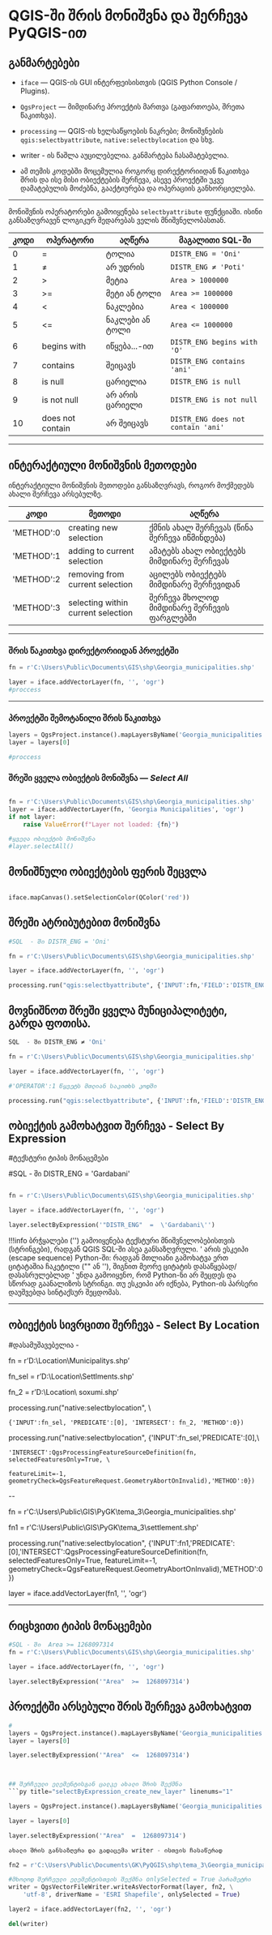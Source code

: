 # QGIS-ში შრის მონიშვნა და შერჩევა PyQGIS-ით


## განმარტებები

- `iface` — QGIS-ის GUI ინტერფეისისთვის (QGIS Python Console / Plugins).
- `QgsProject` — მიმდინარე პროექტის მართვა (გაფართოება, შრეთა წაკითხვა).
- `processing` — QGIS-ის ხელსაწყოების ნაკრები; მონიშვნების `qgis:selectbyattribute`, `native:selectbylocation` და სხვ.

- writer - ის წაშლა აუცილებელია. განმარტება ჩასამატებელია.
- ამ თემის კოდებში მოცემულია როგორც დირექტორიიდან წაკითხვა შრის და ისე მისი ობიექტების შერჩევა, ასევე პროექტში უკვე დამატებულის მოძებნა, გააქტიურება და ოპერაციის განხორციელება.

---



მონიშვნის ოპერატორები გამოიყენება `selectbyattribute` ფუნქციაში. ისინი განსაზღვრავენ ლოგიკურ შედარებას ველის მნიშვნელობასთან.

| კოდი | ოპერატორი | აღწერა | მაგალითი SQL-ში |
|------|-----------|--------|------------------|
| 0    | =         | ტოლია | `DISTR_ENG = 'Oni'` |
| 1    | ≠         | არ უდრის | `DISTR_ENG ≠ 'Poti'` |
| 2    | >         | მეტია | `Area > 1000000` |
| 3    | >=        | მეტი ან ტოლი | `Area >= 1000000` |
| 4    | <         | ნაკლებია | `Area < 1000000` |
| 5    | <=        | ნაკლები ან ტოლი | `Area <= 1000000` |
| 6    | begins with | იწყება...-ით | `DISTR_ENG begins with 'O'` |
| 7    | contains  | შეიცავს | `DISTR_ENG contains 'ani'` |
| 8    | is null   | ცარიელია | `DISTR_ENG is null` |
| 9    | is not null | არ არის ცარიელი | `DISTR_ENG is not null` |
| 10   | does not contain | არ შეიცავს | `DISTR_ENG does not contain 'ani'` |

---


## ინტერაქტიული მონიშვნის მეთოდები

ინტერაქტიული მონიშვნის მეთოდები განსაზღვრავს, როგორ მოქმედებს ახალი შერჩევა არსებულზე.

| კოდი | მეთოდი | აღწერა |
|------|--------|--------|
| 'METHOD':0    | creating new selection | ქმნის ახალ შერჩევას (წინა შერჩევა იწმინდება) |
| 'METHOD':1    | adding to current selection | ამატებს ახალ ობიექტებს მიმდინარე შერჩევას |
| 'METHOD':2    | removing from current selection | აცილებს ობიექტებს მიმდინარე შერჩევიდან |
| 'METHOD':3    | selecting within current selection | შერჩევა მხოლოდ მიმდინარე შერჩევის ფარგლებში |

---

### შრის წაკითხვა დირექტორიიდან პროექტში

```py title="Read_layer_from_directory_add_to_project" linenums="1"
fn = r'C:\Users\Public\Documents\GIS\shp\Georgia_municipalities.shp'

layer = iface.addVectorLayer(fn, '', 'ogr')
#proccess
```
---
### პროექტში შემოტანილი შრის წაკითხვა

```py title="Read_already_added_layer_directly_from_project" linenums="1"
layers = QgsProject.instance().mapLayersByName('Georgia_municipalities')
layer = layers[0]

#proccess
```

### შრეში ყველა ობიექტის მონიშვნა — *Select All*

```py title="select_all_features" linenums="1"

fn = r'C:\Users\Public\Documents\GIS\shp\Georgia_municipalities.shp'
layer = iface.addVectorLayer(fn, 'Georgia Municipalities', 'ogr')
if not layer:
    raise ValueError(f"Layer not loaded: {fn}")

#ყველა ობიექტის მონიშვნა
#layer.selectAll()
```

## მონიშნული ობიექტების ფერის შეცვლა <br>

```py title="change_selection_color" linenums="1"

iface.mapCanvas().setSelectionColor(QColor('red'))

```


## შრეში ატრიბუტებით მონიშვნა

```py title="select_object_with_selectbyattribute_tool" linenums="1"
#SQL  - ში DISTR_ENG = 'Oni'

fn = r'C:\Users\Public\Documents\GIS\shp\Georgia_municipalities.shp'

layer = iface.addVectorLayer(fn, '', 'ogr')

processing.run("qgis:selectbyattribute", {'INPUT':fn,'FIELD':'DISTR_ENG','OPERATOR':0,'VALUE':'Oni','METHOD':0})

```

## მოვნიშნოთ შრეში ყველა მუნიციპალიტეტი, გარდა ფოთისა.

```py title="select_object_with_selectbyattribute_tool" linenums="1"
SQL  - ში DISTR_ENG ≠ 'Oni'

fn = r'C:\Users\Public\Documents\GIS\shp\Georgia_municipalities.shp'

layer = iface.addVectorLayer(fn, '', 'ogr')

#'OPERATOR':1 წყვეტს მთლიან საკითხს კოდში

processing.run("qgis:selectbyattribute", {'INPUT':fn,'FIELD':'DISTR_ENG','OPERATOR':1,'VALUE':'Poti','METHOD':0})

```

## ობიექტის გამოხატვით შერჩევა - Select By Expression

#ტექსტური ტიპის მონაცემები

#SQL  - ში  DISTR_ENG  =  'Gardabani'

```py title="select_object_with_selectbyattribute_tool" linenums="1"

fn = r'C:\Users\Public\Documents\GIS\shp\Georgia_municipalities.shp'

layer = iface.addVectorLayer(fn, '', 'ogr')

layer.selectByExpression('"DISTR_ENG"  =  \'Gardabani\'')
```
!!!info
    ბრჭყალები ('') გამოიყენება ტექსტური მნიშვნელობებისთვის (სტრინგები), რადგან QGIS SQL-ში ასეა განსაზღვრული.
    \' არის ესკეიპი (escape sequence) Python-ში: რადგან მთლიანი გამოხატვა ერთ ციტატაშია ჩაკეტილი ("" ან ''), შიგნით მეორე ციტატის დასაწყებად/დასასრულებლად \' უნდა გამოიყენო, რომ Python-ნი არ შეცდეს და სწორად გაანალიზოს სტრინგი. თუ ესკეიპი არ იქნება, Python-ის პარსერი დაუშვებდა სინტაქსურ შეცდომას.



---
## ობიექტის სივრცითი შერჩევა - Select By Location
#დასამუშავებელია - 

fn = r’D:\Location\Municipalitys.shp’

fn_sel = r’D:\Location\Settlments.shp'

fn_2 = r’D:\Location\ soxumi.shp’

processing.run("native:selectbylocation", \

	{'INPUT':fn_sel, 'PREDICATE':[0], 'INTERSECT': fn_2, 'METHOD':0})

processing.run("native:selectbylocation", {'INPUT':fn_sel,'PREDICATE':[0],\

    'INTERSECT':QgsProcessingFeatureSourceDefinition(fn, selectedFeaturesOnly=True, \

	featureLimit=-1, geometryCheck=QgsFeatureRequest.GeometryAbortOnInvalid),'METHOD':0})





-- 

fn = r'C:\Users\Public\GIS\PyGK\tema_3\Georgia_municipalities.shp'

fn1 = r'C:\Users\Public\GIS\PyGK\tema_3\settlement.shp'



processing.run("native:selectbylocation", {'INPUT':fn1,'PREDICATE':[0],'INTERSECT':QgsProcessingFeatureSourceDefinition(fn, selectedFeaturesOnly=True, featureLimit=-1, geometryCheck=QgsFeatureRequest.GeometryAbortOnInvalid),'METHOD':0})





layer = iface.addVectorLayer(fn1, '', 'ogr')

---





## რიცხვითი ტიპის მონაცემები

```py title="select_object_selectByExpression" linenums="1"
#SQL - ში  Area >= 1268097314
fn = r'C:\Users\Public\Documents\GIS\shp\Georgia_municipalities.shp'

layer = iface.addVectorLayer(fn, '', 'ogr')

layer.selectByExpression('"Area"  >=  1268097314')

```
## პროექტში არსებული შრის შერჩევა გამოხატვით
```py title="select_object_selectByExpression" linenums="1"
#
layers = QgsProject.instance().mapLayersByName('Georgia_municipalities')
layer = layers[0]

layer.selectByExpression('"Area"  <=  1268097314')



## შერჩეული ელემენტისგან ცალკე ახალი შრის შექმნა
```py title="selectByExpression_create_new_layer" linenums="1"

layers = QgsProject.instance().mapLayersByName('Georgia_municipalities')

layer = layers[0]

layer.selectByExpression('"Area"  =  1268097314')

ახალი შრის განსაზღვრა და გადაცემა writer - ისთვის ჩასაწერად

fn2 = r'C:\Users\Public\Documents\GK\PyQGIS\shp\tema_3\Georgia_municipalities1.shp'

#მხოლოდ შერჩეული ელემენტისთვის შექმნა onlySelected = True პარამეტრი
writer = QgsVectorFileWriter.writeAsVectorFormat(layer, fn2, \
    'utf-8', driverName = 'ESRI Shapefile', onlySelected = True)

layer2 = iface.addVectorLayer(fn2, '', 'ogr')

del(writer)

```